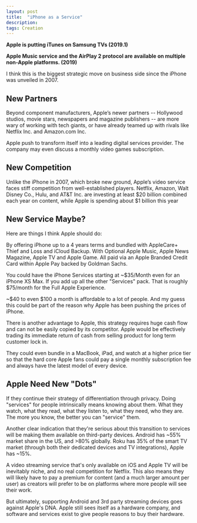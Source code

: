 ```yaml
---
layout: post
title:  "iPhone as a Service"
description: 
tags: Creation
---
```



**Apple is putting iTunes on Samsung TVs (2019.1)**

**Apple Music service and the AirPlay 2 protocol are available on multiple non-Apple platforms. (2019)**

I think this is the biggest strategic move on business side since the iPhone was unveiled in 2007.

## New Partners

Beyond component manufacturers, Apple’s newer partners -- Hollywood studios, movie stars, newspapers and magazine publishers -- are more wary of working with tech giants, or have already teamed up with rivals like Netflix Inc. and Amazon.com Inc.

Apple push to transform itself into a leading digital services provider. The company may even discuss a monthly video games subscription. 

## New Competition

Unlike the iPhone in 2007, which broke new ground, Apple’s video service faces stiff competition from well-established players. Netflix, Amazon, Walt Disney Co., Hulu, and AT&T Inc. are investing at least $20 billion combined each year on content, while Apple is spending about $1 billion this year


## New Service Maybe?

Here are things I think Apple should do:

By offering iPhone up to a 4 years terms and bundled with AppleCare+ Thief and Loss and iCloud Backup. With Optional Apple Music, Apple News Magazine, Apple TV and Apple Game. All paid via an Apple Branded Credit Card within Apple Pay backed by Goldman Sachs.

You could have the iPhone Services starting at ~$35/Month even for an iPhone XS Max. If you add up all the other "Services" pack. That is roughly $75/month for the Full Apple Experience.

~$40 to even $100 a month is affordable to a lot of people. And my guess this could be part of the reason why Apple has been pushing the prices of iPhone.

There is another advantage to Apple, this strategy requires huge cash flow and can not be easily copied by its competitor. Apple would be effectively trading its immediate return of cash from selling product for long term customer lock in.

They could even bundle in a MacBook, iPad, and watch at a higher price tier so that the hard core Apple fans could pay a single monthly subscription fee and always have the latest model of every device.


## Apple Need New "Dots" 

If they continue their strategy of differentiation through privacy. Doing "services" for people intrinsically means knowing about them. What they watch, what they read, what they listen to, what they need, who they are. The more you know, the better you can "service" them. 

Another clear indication that they're serious about this transition to services will be making them available on third-party devices. Android has ~55% market share in the US, and >80% globally. Roku has 35% of the smart TV market (through both their dedicated devices and TV integrations), Apple has ~15%.

A video streaming service that's only available on iOS and Apple TV will be inevitably niche, and no real competition for Netflix. This also means they will likely have to pay a premium for content (and a much larger amount per user) as creators will prefer to be on platforms where more people will see their work.

But ultimately, supporting Android and 3rd party streaming devices goes against Apple's DNA. Apple still sees itself as a hardware company, and software and services exist to give people reasons to buy their hardware.
